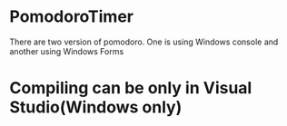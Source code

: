# PomodoroTimer

There are two version of pomodoro. One is using Windows console and another using Windows Forms
 
# Compiling can be only in Visual Studio(Windows only)
